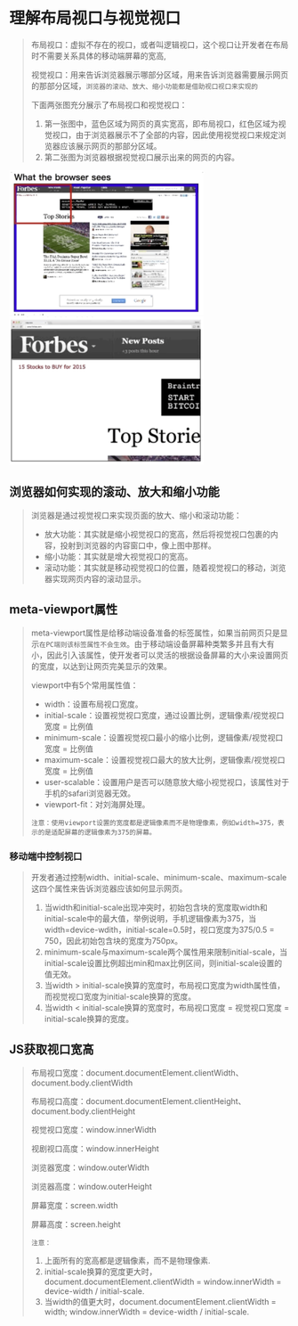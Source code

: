 # 理解布局视口与视觉视口

> 布局视口：虚拟不存在的视口，或者叫逻辑视口，这个视口让开发者在布局时不需要关系具体的移动端屏幕的宽高,
>
> 视觉视口：用来告诉浏览器展示哪部分区域，用来告诉浏览器需要展示网页的那部分区域，`浏览器的滚动、放大、缩小功能都是借助视口视口来实现的`
>
>  
>
> 下面两张图充分展示了布局视口和视觉视口：
>
> 1. 第一张图中，蓝色区域为网页的真实宽高，即布局视口，红色区域为视觉视口，由于浏览器展示不了全部的内容，因此使用视觉视口来规定浏览器应该展示网页的那部分区域。
> 2. 第二张图为浏览器根据视觉视口展示出来的网页的内容。

<img src="media/003-viewport属性/image-20201226104347696.png" width=350><img src="media/003-viewport属性/image-20201226104404302.png" width=350>



## 浏览器如何实现的滚动、放大和缩小功能

> 浏览器是通过视觉视口来实现页面的放大、缩小和滚动功能：
>
> * 放大功能：其实就是缩小视觉视口的宽高，然后将视觉视口包裹的内容，投射到浏览器的内容窗口中，像上图中那样。
> * 缩小功能：其实就是增大视觉视口的宽高。
> * 滚动功能：其实就是移动视觉视口的位置，随着视觉视口的移动，浏览器实现网页内容的滚动显示。

## meta-viewport属性

> meta-viewport属性是给移动端设备准备的标签属性，如果当前网页只是显示`在PC端则该标签属性不会生效`。由于移动端设备屏幕种类繁多并且有大有小，因此引入该属性，使开发者可以灵活的根据设备屏幕的大小来设置网页的宽度，以达到让网页完美显示的效果。
>
>  
>
> viewport中有5个常用属性值：
>
> * width：设置布局视口宽度。
> * initial-scale：设置视觉视口宽度，通过设置比例，逻辑像素/视觉视口宽度 = 比例值
> * minimum-scale：设置视觉视口最小的缩小比例，逻辑像素/视觉视口宽度 = 比例值
> * maximum-scale：设置视觉视口最大的放大比例，逻辑像素/视觉视口宽度 = 比例值
> * user-scalable：设置用户是否可以随意放大缩小视觉视口，该属性对于手机的safari浏览器无效。
> * viewport-fit：对刘海屏处理。
>
> `注意：使用viewport设置的宽度都是逻辑像素而不是物理像素，例如width=375，表示的是适配屏幕的逻辑像素为375的屏幕。`

### 移动端中控制视口

> 开发者通过控制width、initial-scale、minimum-scale、maximum-scale这四个属性来告诉浏览器应该如何显示网页。
>
>  
>
> 1. 当width和initial-scale出现冲突时，初始包含块的宽度取width和initial-scale中的最大值，举例说明，手机逻辑像素为375，当width=device-wdith，initial-scale=0.5时，视口宽度为375/0.5 = 750，因此初始包含块的宽度为750px。
> 2. minimum-scale与maximum-scale两个属性用来限制initial-scale，当initial-scale设置比例超出min和max比例区间，则initial-scale设置的值无效。
> 3. 当width > initial-scale换算的宽度时，布局视口宽度为width属性值，而视觉视口宽度为initial-scale换算的宽度。
> 4. 当width < initial-scale换算的宽度时，布局视口宽度 = 视觉视口宽度 = initial-scale换算的宽度。

## JS获取视口宽高

> 布局视口宽度：document.documentElement.clientWidth、document.body.clientWidth
>
> 布局视口高度：document.documentElement.clientHeight、document.body.clientHeight
>
>  
>
> 视觉视口宽度：window.innerWidth
>
> 视剧视口高度：window.innerHeight
>
>  
>
> 浏览器宽度：window.outerWidth
>
> 浏览器高度：window.outerHeight
>
>  
>
> 屏幕宽度：screen.width
>
> 屏幕高度：screen.height
>
>  
>
> `注意：`
>
> 1. 上面所有的宽高都是逻辑像素，而不是物理像素.
> 2. initial-scale换算的宽度更大时，document.documentElement.clientWidth = window.innerWidth = device-width / initial-scale.
> 3. 当width的值更大时，document.documentElement.clientWidth = width; window.innerWidth = device-width / initial-scale.